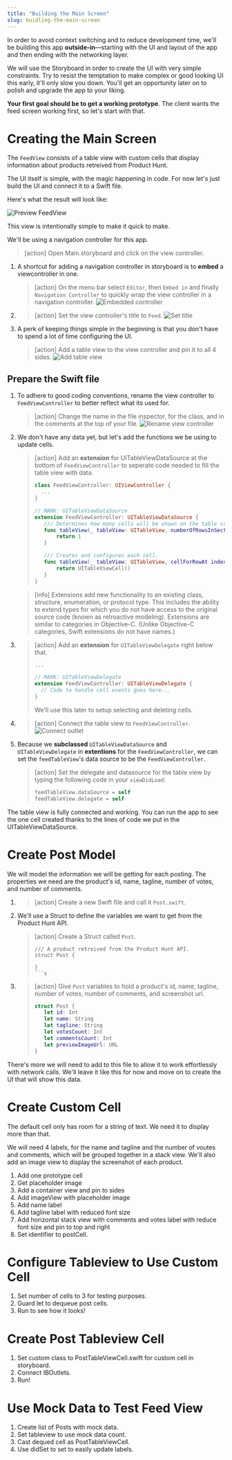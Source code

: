 ```yaml
---
title: "Building the Main Screen"
slug: buidling-the-main-screen
---
```


In order to avoid context switching and to reduce development time, we'll be building this app **outside-in**—starting with the UI and layout of the app and then ending with the networking layer.

We will use the Storyboard in order to create the UI with very simple constraints. Try to resist the temptation to make complex or good looking UI this early, it'll only slow you down. You'll get an opportunity later on to polish and upgrade the app to your liking.

**Your first goal should be to get a working prototype**. The client wants the feed screen working first, so let's start with that.

# Creating the Main Screen

The `FeedView` consists of a table view with custom cells that display information about products retreived from Product Hunt.

The UI itself is simple, with the magic happening in code. For now let's just build the UI and connect it to a Swift file.

Here's what the result will look like:

![Preview FeedView](assets/feedview-preview.png)

This view is intentionally simple to make it quick to make.

We'll be using a navigation controller for this app.
>[action]
>Open Main.storyboard and click on the view controller.

1. A shortcut for adding a navigation controller in storyboard is to **embed** a viewcontroller in one.
    >[action]
    >On the menu bar select `Editor`, then `Embed in` and finally `Navigation Controller` to quickly wrap the view controller in a navigation controller.
    >![Embedded controller](assets/embed-controller.png)
1. >[action]
   >Set the view controller's title to `Feed`.
   >![Set title](assets/set-controller-title.png)
1. A perk of keeping things simple in the beginning is that you don't have to spend a lot of time configuring the UI.
   >[action]
   >Add a table view to the view controller and pin it to all 4 sides.
    >![Add table view](assets/pin-table-view.png)

## Prepare the Swift file

1. To adhere to good coding conventions, rename the view controller to `FeedViewController` to better reflect what its used for.
    >[action]
    >Change the name in the file inspector, for the class, and in the comments at the top of your file.
    > ![Rename view controller](assets/rename-viewcontroller.png)
2. We don't have any data yet, but let's add the functions we be using to update cells.
    >[action]
    >Add an **extension** for UITableViewDataSource at the bottom of `FeedViewController` to seperate code needed to fill the table view with data.
    >``` swift
    > class FeedViewController: UIViewController {
    >   ...
    >}
    >
    >// MARK: UITableViewDataSource
    >extension FeedViewController: UITableViewDataSource {
    >    /// Determines how many cells will be shown on the table view.
    >    func tableView(_ tableView: UITableView, numberOfRowsInSection section: Int) -> Int {
    >        return 1
    >    }
    >
    >    /// Creates and configures each cell.
    >    func tableView(_ tableView: UITableView, cellForRowAt indexPath: IndexPath) -> UITableViewCell {
    >        return UITableViewCell()
    >    }
    >}
    >```

    >[info]
    >Extensions add new functionality to an existing class, structure, enumeration, or protocol type.
    >This includes the ability to extend types for which you do not have access to the original source code (known as retroactive modeling).
    >Extensions are similar to categories in Objective-C. (Unlike Objective-C categories, Swift extensions do not have names.)

3. >[action]
    >Add an **extension** for `UITableViewDelegate` right below that.
    >``` swift
    >...
    >
    >// MARK: UITableViewDelegate
    >extension FeedViewController: UITableViewDelegate {
    >   // Code to handle cell events goes here...
    >}
    >```
    >We'll use this later to setup selecting and deleting cells.

4. >[action]
    >Connect the table view to `FeedViewController`.
    >![Connect outlet](assets/connect-outlet.png)

5. Because we **subclassed** `UITableViewDataSource` and `UITableViewDelegate` in **extentions** for the `FeedViewController`, we can set the `feedTableView`'s data source to be the `FeedViewController`.
    >[action]
    >Set the delegate and datasource for the table view by typing the following code in your `viewDidLoad`:
    >```swift
    >feedTableView.dataSource = self
    >feedTableView.delegate = self
    >```

The table view is fully connected and working. You can run the app to see the one cell created thanks to the lines of code we put in the UITableViewDataSource.

# Create Post Model

We will model the information we will be getting for each posting. The properties we need are the product's id, name, tagline, number of votes, and number of comments.

1. >[action]
    >Create a new Swift file and call it `Post.swift`.
2. We'll use a Struct to define the variables we want to get from the Product Hunt API.
    >[action]
    >Create a Struct called `Post`.
    >```
    >/// A product retreived from the Product Hunt API.
    >struct Post {
    >
    >}
    >```s
3. >[action]
    >Give `Post` variables to hold a product's id, name, tagline, number of votes, number of comments, and screenshot url.
    >```swift
    >struct Post {
    >    let id: Int
    >    let name: String
    >    let tagline: String
    >    let votesCount: Int
    >    let commentsCount: Int
    >    let previewImageUrl: URL
    >}
    >```

There's more we will need to add to this file to allow it to work effortlessly with network calls. We'll leave it like this for now and move on to create the UI that will show this data.

# Create Custom Cell

The default cell only has room for a string of text. We need it to display more than that.

We will need 4 labels, for the name and tagline and the number of voutes and comments, which will be grouped together in a stack view. We'll also add an image view to display the screenshot of each product.

1. Add one prototype cell
2. Get placeholder image
3. Add a container view and pin to sides
4. Add imageView with placeholder image
5. Add name label
6. Add tagline label with reduced font size
7. Add horizontal stack view with comments and votes label with reduce font size and pin to top and right
8. Set identifier to postCell.

# Configure Tableview to Use Custom Cell

1. Set number of cells to 3 for testing purposes.
2. Guard let to dequeue post cells.
3. Run to see how it looks!

# Create Post Tableview Cell

1. Set custom class to PostTableViewCell.swift for custom cell in storyboard.
2. Connect IBOutlets.
3. Run!

# Use Mock Data to Test Feed View

1. Create list of Posts with mock data.
2. Set tableview to use mock data count.
3. Cast dequed cell as PostTableViewCell.
4. Use didSet to set to easily update labels.
